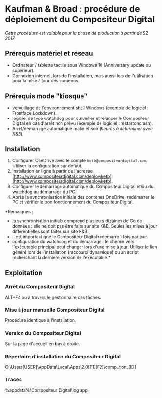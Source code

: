 # Kaufman & Broad : procédure de déploiement du Compositeur Digital

*Cette procédure est valable pour la phase de production à partir de S2 2017*

## Prérequis matériel et réseau
- Ordinateur / tablette tactile sous Windows 10 (Anniversary update ou supérieur).
- Connexion internet, lors de l'installation, mais aussi lors de l'utilisation pour la mise à jour des contenus.

## Prérequis mode "kiosque"
- verouillage de l'environnement shell Windows (exemple de logiciel : Frontface Lockdown).
- logiciel de type watchdog pour surveiller et relancer le Compositeur Digital en cas d'arrêt non prévu (exemple de logiciel : restartoncrash).
- Arrêt/démarrage automatique matin et soir (*heures à déterminer avec K&B*).



## Installation
1. Configurer OneDrive avec le compte `ketb@compositeurdigital.com`. Utiliser la configuration par défaut.
2. Installation en ligne à partir de l'adresse [http://www.compositeurdigital.com/deploy/ketb](http://www.compositeurdigital.com/deploy/ketb).
3. Configurer le démarrage automatique du Compositeur Digital et/ou du watchdog au démarrage du PC.
4. Après la synchronisation initiale des contenus OneDrive, redémarrer le PC et vérifier le bon fonctionnement du Compositeur Digital.

*Remarques :
- la synchronisation initiale comprend plusieurs dizaines de Go de données : elle ne doit pas être faite sur site K&B. Seules les mises à jour différentielles sont faites sur site K&B.
- il est important que le Compositeur Digital redémarre 1 fois par jour.
- configuration du watchdog et du démarrage : le chemin vers l'exécutable principal peut changer lors d'une mise à jour. Utiliser le lien généré lors de l'installation (raccourci dynamique) ou un script recherchant la dernière version de l'exécutable.*

## Exploitation
### Arrêt du Compositeur Digital
ALT+F4 ou à travers le gestionnaire des tâches.

### Mise à jour manuelle Compositeur Digital
Procédure identique à l'installation.

### Version du Compositeur Digital
Sur la page d'accueil en bas à droite.

### Répertoire d'installation du Compositeur Digital
C:\Users\[USER]\AppData\Local\Apps\2.0\[F1]\[F2]\comp..tion_[ID]

### Traces
%appdata%\Compositeur Digital\log app




